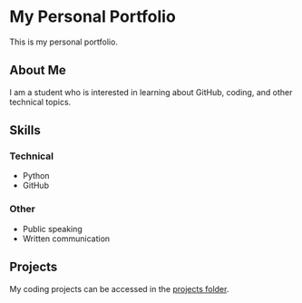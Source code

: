 # My Personal Portfolio
This is my personal portfolio.
## About Me
I am a student who is interested in learning about GitHub, coding, and other technical topics.
## Skills
### Technical
* Python
* GitHub
### Other
* Public speaking
* Written communication
## Projects
My coding projects can be accessed in the [projects folder](projects).
